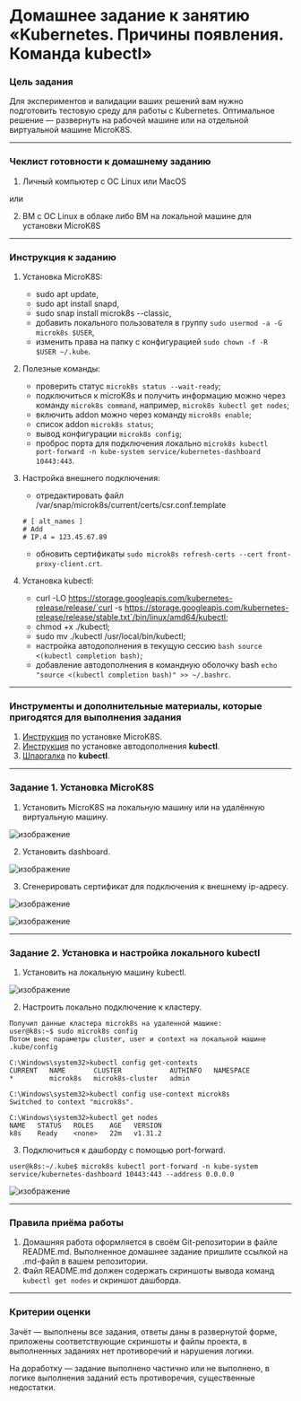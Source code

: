 # Домашнее задание к занятию «Kubernetes. Причины появления. Команда kubectl»

### Цель задания

Для экспериментов и валидации ваших решений вам нужно подготовить тестовую среду для работы с Kubernetes. Оптимальное решение — развернуть на рабочей машине или на отдельной виртуальной машине MicroK8S.

------

### Чеклист готовности к домашнему заданию

1. Личный компьютер с ОС Linux или MacOS 

или

2. ВМ c ОС Linux в облаке либо ВМ на локальной машине для установки MicroK8S  

------

### Инструкция к заданию

1. Установка MicroK8S:
    - sudo apt update,
    - sudo apt install snapd,
    - sudo snap install microk8s --classic,
    - добавить локального пользователя в группу `sudo usermod -a -G microk8s $USER`,
    - изменить права на папку с конфигурацией `sudo chown -f -R $USER ~/.kube`.

2. Полезные команды:
    - проверить статус `microk8s status --wait-ready`;
    - подключиться к microK8s и получить информацию можно через команду `microk8s command`, например, `microk8s kubectl get nodes`;
    - включить addon можно через команду `microk8s enable`;
    - список addon `microk8s status`;
    - вывод конфигурации `microk8s config`;
    - проброс порта для подключения локально `microk8s kubectl port-forward -n kube-system service/kubernetes-dashboard 10443:443`.

3. Настройка внешнего подключения:
    - отредактировать файл /var/snap/microk8s/current/certs/csr.conf.template
    ```shell
    # [ alt_names ]
    # Add
    # IP.4 = 123.45.67.89
    ```
    - обновить сертификаты `sudo microk8s refresh-certs --cert front-proxy-client.crt`.

3. Установка kubectl:
    - curl -LO https://storage.googleapis.com/kubernetes-release/release/`curl -s https://storage.googleapis.com/kubernetes-release/release/stable.txt`/bin/linux/amd64/kubectl;
    - chmod +x ./kubectl;
    - sudo mv ./kubectl /usr/local/bin/kubectl;
    - настройка автодополнения в текущую сессию `bash source <(kubectl completion bash)`;
    - добавление автодополнения в командную оболочку bash `echo "source <(kubectl completion bash)" >> ~/.bashrc`.

------

### Инструменты и дополнительные материалы, которые пригодятся для выполнения задания

1. [Инструкция](https://microk8s.io/docs/getting-started) по установке MicroK8S.
2. [Инструкция](https://kubernetes.io/ru/docs/reference/kubectl/cheatsheet/#bash) по установке автодополнения **kubectl**.
3. [Шпаргалка](https://kubernetes.io/ru/docs/reference/kubectl/cheatsheet/) по **kubectl**.

------

### Задание 1. Установка MicroK8S

1. Установить MicroK8S на локальную машину или на удалённую виртуальную машину.

![изображение](https://github.com/stepynin-georgy/hw_k8s_1/blob/main/img/Screenshot_126.png)

2. Установить dashboard.

![изображение](https://github.com/stepynin-georgy/hw_k8s_1/blob/main/img/Screenshot_128.png)

3. Сгенерировать сертификат для подключения к внешнему ip-адресу.

![изображение](https://github.com/stepynin-georgy/hw_k8s_1/blob/main/img/Screenshot_129.png)

![изображение](https://github.com/stepynin-georgy/hw_k8s_1/blob/main/img/Screenshot_130.png)

------

### Задание 2. Установка и настройка локального kubectl
1. Установить на локальную машину kubectl.

![изображение](https://github.com/stepynin-georgy/hw_k8s_1/blob/main/img/Screenshot_131.png)

2. Настроить локально подключение к кластеру.

```
Получил данные кластера microk8s на удаленной машине:
user@k8s:~$ sudo microk8s config
Потом внес параметры cluster, user и context на локальной машине
.kube/config

C:\Windows\system32>kubectl config get-contexts
CURRENT   NAME       CLUSTER            AUTHINFO   NAMESPACE
*         microk8s   microk8s-cluster   admin

C:\Windows\system32>kubectl config use-context microk8s
Switched to context "microk8s".

C:\Windows\system32>kubectl get nodes
NAME   STATUS   ROLES    AGE   VERSION
k8s    Ready    <none>   22m   v1.31.2
```

3. Подключиться к дашборду с помощью port-forward.

```
user@k8s:~/.kube$ microk8s kubectl port-forward -n kube-system service/kubernetes-dashboard 10443:443 --address 0.0.0.0
```

![изображение](https://github.com/stepynin-georgy/hw_k8s_1/blob/main/img/Screenshot_138.png)

------

### Правила приёма работы

1. Домашняя работа оформляется в своём Git-репозитории в файле README.md. Выполненное домашнее задание пришлите ссылкой на .md-файл в вашем репозитории.
2. Файл README.md должен содержать скриншоты вывода команд `kubectl get nodes` и скриншот дашборда.

------

### Критерии оценки
Зачёт — выполнены все задания, ответы даны в развернутой форме, приложены соответствующие скриншоты и файлы проекта, в выполненных заданиях нет противоречий и нарушения логики.

На доработку — задание выполнено частично или не выполнено, в логике выполнения заданий есть противоречия, существенные недостатки.
